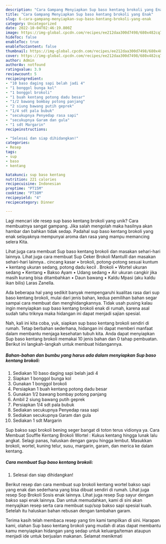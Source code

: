```yaml
---
description: "Cara Gampang Menyiapkan Sup baso kentang brokoli yang Enak"
title: "Cara Gampang Menyiapkan Sup baso kentang brokoli yang Enak"
slug: 6-cara-gampang-menyiapkan-sup-baso-kentang-brokoli-yang-enak
category: Uncategorized
date: 2022-10-04T02:46:19.800Z
image: https://img-global.cpcdn.com/recipes/ee212daa300d7498/680x482cq70/sup-baso-kentang-brokoli-foto-resep-utama.jpg
hideToc: false
enableToc: true
enableTocContent: false
thumbnail: https://img-global.cpcdn.com/recipes/ee212daa300d7498/680x482cq70/sup-baso-kentang-brokoli-foto-resep-utama.jpg
cover: https://img-global.cpcdn.com/recipes/ee212daa300d7498/680x482cq70/sup-baso-kentang-brokoli-foto-resep-utama.jpg
author: Admin
authorAv: notfound
ratingvalue: 3.9
reviewcount: 5
recipeingredient:
- "10 baso daging sapi belah jadi 4"
- "1 bonggol bunga kol"
- "1 bonggol brokoli"
- "1 buah kentang potong dadu besar"
- "1/2 bawang bombay potong panjang"
- "2 siung bawang putih geprek"
- "1/4 sdt pala bubuk"
- "secukupnya Penyedap rasa sapi"
- "secukupnya Garam dan gula"
- "1 sdt Margarin"
recipeinstructions:

- "Selesai dan siap dihidangkan!"
categories:
- Resep
tags:
- sup
- baso
- kentang

katakunci: sup baso kentang 
nutrition: 221 calories
recipecuisine: Indonesian
preptime: "PT15M"
cooktime: "PT38M"
recipeyield: "4"
recipecategory: Dinner

---
```





Lagi mencari ide resep sup baso kentang brokoli yang unik? Cara membuatnya sangat gampang. Jika salah mengolah maka hasilnya akan hambar dan bahkan tidak sedap. Padahal sup baso kentang brokoli yang enak selayaknya mempunyai aroma dan rasa yang mampu memancing selera Kita.





Lihat juga cara membuat Sup baso kentang brokoli dan masakan sehari-hari lainnya. Lihat juga cara membuat Sup Ceker Brokoli Mantulll dan masakan sehari-hari lainnya.. cincang kasar • brokoli, potong-potong sesuai kuntum • kentang ukuran sedang, potong dadu kecil . Brokoli • Wortel ukuran sedang • Kentang • Bakso Ayam • Udang sedang • Air ukuran cangkir jika masih kurang bisa ditambahkan • Daun bawang • Kaldu Mpasi (aku kaldu ikan bilis) Laras Zanella.

Ada beberapa hal yang sedikit banyak mempengaruhi kualitas rasa dari sup baso kentang brokoli, mulai dari jenis bahan, kedua pemilihan bahan segar sampai cara membuat dan menghidangkannya. Tidak usah pusing kalau ingin menyiapkan sup baso kentang brokoli enak di rumah, karena asal sudah tahu triknya maka hidangan ini dapat menjadi sajian spesial.






Nah, kali ini kita coba, yuk, siapkan sup baso kentang brokoli sendiri di rumah. Tetap berbahan sederhana, hidangan ini dapat memberi manfaat dalam membantu menjaga kesehatan tubuh kita. Anda dapat menyiapkan Sup baso kentang brokoli memakai 10 jenis bahan dan 0 tahap pembuatan. Berikut ini langkah-langkah untuk membuat hidangannya.

<!--inarticleads1-->

##### Bahan-bahan dan bumbu yang harus ada dalam menyiapkan Sup baso kentang brokoli:

1. Sediakan 10 baso daging sapi belah jadi 4
1. Siapkan 1 bonggol bunga kol
1. Gunakan 1 bonggol brokoli
1. Persiapkan 1 buah kentang potong dadu besar
1. Gunakan 1/2 bawang bombay potong panjang
1. Ambil 2 siung bawang putih geprek
1. Persiapkan 1/4 sdt pala bubuk
1. Sediakan secukupnya Penyedap rasa sapi
1. Sediakan secukupnya Garam dan gula
1. Sediakan 1 sdt Margarin


Sup bakso sapi brokoli bening seger bangat di toton terus vidionya ya. Cara Membuat Souffle Kentang Brokoli Wortel : Kukus kentang hingga lunak lalu angkat. Selagi panas, haluskan dengan garpu hingga lembut. Masukkan brokoli, wortel, kuning telur, susu, margarin, garam, dan merica ke dalam kentang. 

<!--inarticleads2-->

##### Cara membuat Sup baso kentang brokoli:


1. Selesai dan siap dihidangkan!

Berikut resep dan cara membuat sup brokoli kentang wortel bakso sapi yang enak dan sederhana yang bisa dibuat sendiri di rumah. Lihat juga resep Sop Brokoli Sosis enak lainnya. Lihat juga resep Sup sayur dengan bakso sapi enak lainnya. Dan untuk memudahkan, kami di sini akan menyajikan resep serta cara membuat sup/sop bakso sapi spesial kuah. Setelah itu haluskan bahan rebusan dengan tambahan garam. 

Terima kasih telah membaca resep yang tim kami tampilkan di sini. Harapan kami, olahan Sup baso kentang brokoli yang mudah di atas dapat membantu kamu menyiapkan hidangan yang sedap untuk keluarga/teman ataupun menjadi ide untuk berjualan makanan. Selamat menikmati
